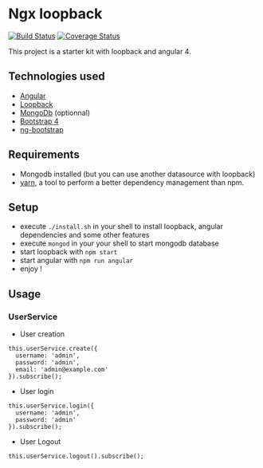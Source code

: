 # Ngx loopback
[![Build Status](https://travis-ci.org/romainbellande/ngx-loopback.svg?branch=master)](https://travis-ci.org/romainbellande/ngx-loopback)
[![Coverage Status](https://coveralls.io/repos/github/romainbellande/ngx-loopback/badge.svg?branch=master)](https://coveralls.io/github/romainbellande/ngx-loopback?branch=master)

This project is a starter kit with loopback and angular 4.
## Technologies used
- [Angular](https://angular.io/)
- [Loopback](https://loopback.io/)
- [MongoDb](https://www.mongodb.com/download-center#community) (optionnal)
- [Bootstrap 4](https://v4-alpha.getbootstrap.com/)
- [ng-bootstrap](https://ng-bootstrap.github.io)
## Requirements
- Mongodb installed (but you can use another datasource with loopback)
- [yarn](https://yarnpkg.com), a tool to perform a better dependency management than npm.
## Setup
- execute `./install.sh` in your shell to install loopback, angular dependencies and some other features
- execute `mongod` in your your shell to start mongodb database
- start loopback with `npm start`
- start angular with `npm run angular`
- enjoy !
## Usage
### UserService
- User creation
```
this.userService.create({
  username: 'admin',
  password: 'admin',
  email: 'admin@example.com'
}).subscribe();
```
- User login
```
this.userService.login({
  username: 'admin',
  password: 'admin'
}).subscribe();
```
- User Logout
```
this.userService.logout().subscribe();
```
